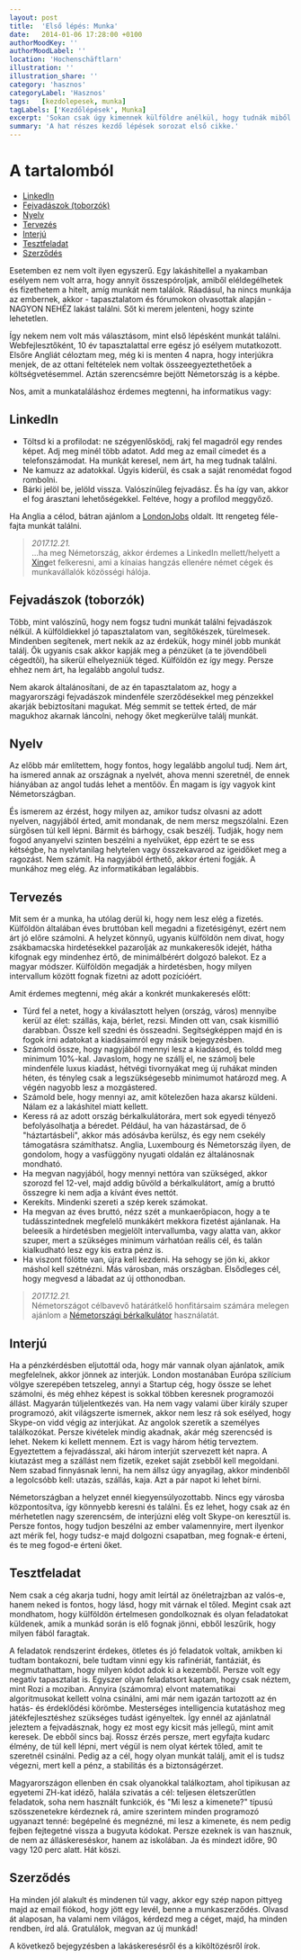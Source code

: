 ```yaml
---
layout: post
title:  'Első lépés: Munka'
date:   2014-01-06 17:28:00 +0100
authorMoodKey: ''
authorMoodLabel: ''
location: 'Hochenschäftlarn'
illustration: ''
illustration_share: ''
category: 'hasznos'
categoryLabel: 'Hasznos'
tags:   [kezdolepesek, munka]
tagLabels: ['Kezdőlépések', Munka]
excerpt: 'Sokan csak úgy kimennek külföldre anélkül, hogy tudnák miből fognak tudni megélni. Elhédereznek havernál, ismerősnél vagy rokonnál. Szép kényelmes felállás, könnyebb helyben munkát találni. Jó annak, aki megteheti.'
summary: 'A hat részes kezdő lépések sorozat első cikke.'
---
```


# A tartalomból

* [LinkedIn](/hasznos/elso_lepes.html#linkedin)
* [Fejvadászok (toborzók)](/hasznos/elso_lepes.html#fejvadaszok)
* [Nyelv](/hasznos/elso_lepes.html#nyelv)
* [Tervezés](/hasznos/elso_lepes.html#tervezes)
* [Interjú](/hasznos/elso_lepes.html#interju)
* [Tesztfeladat](/hasznos/elso_lepes.html#tesztfeladat)
* [Szerződés](/hasznos/elso_lepes.html#szerzodes)

Esetemben ez nem volt ilyen egyszerű. Egy lakáshitellel a nyakamban esélyem nem volt arra, hogy annyit összespóroljak,
amiből eléldegélhetek és fizethetem a hitelt, amíg munkát nem találok. Ráadásul, ha nincs munkája az embernek, akkor -
tapasztalatom és fórumokon olvasottak alapján - NAGYON NEHÉZ lakást találni. Sőt ki merem jelenteni, hogy szinte lehetetlen.

Így nekem nem volt más választásom, mint első lépésként munkát találni. Webfejlesztőként, 10 év tapasztalattal erre egész
jó esélyem mutatkozott. Elsőre Angliát céloztam meg, még ki is menten 4 napra, hogy interjúkra menjek, de az ottani
feltételek nem voltak összeegyeztethetőek a költségvetésemmel. Aztán szerencsémre bejött Németország is a képbe.

Nos, amit a munkataláláshoz érdemes megtenni, ha informatikus vagy:

## <a name="linkedin"></a>LinkedIn

* Töltsd ki a profilodat: ne szégyenlősködj, rakj fel magadról egy rendes képet. Adj meg minél több adatot. Add meg az
email címedet és a telefonszámodat. Ha munkát keresel, nem árt, ha meg tudnak találni.
* Ne kamuzz az adatokkal. Úgyis kiderül, és csak a saját renomédat fogod rombolni.
* Bárki jelöl be, jelöld vissza. Valószínűleg fejvadász. És ha így van, akkor el fog árasztani lehetőségekkel. Feltéve,
hogy a profilod meggyőző.

Ha Anglia a célod, bátran ajánlom a [LondonJobs](http://www.londonjobs.co.uk/) oldalt. Itt rengeteg féle-fajta munkát találni.

<blockquote class="update">
    <p>
        <em>2017.12.21.</em><br>
        ...ha meg Németország, akkor érdemes a LinkedIn mellett/helyett a <a href="https://www.xing.com">Xing</a>et felkeresni,
        ami a kínaias hangzás ellenére német cégek és munkavállalók közösségi hálója.
    </p>
</blockquote>

## <a name="fejvadaszok"></a>Fejvadászok (toborzók)

Több, mint valószínű, hogy nem fogsz tudni munkát találni fejvadászok nélkül. A külföldiekkel jó tapasztalatom van,
segítőkészek, türelmesek. Mindenben segítenek, mert nekik az az érdekük, hogy minél jobb munkát találj. Ők ugyanis csak
akkor kapják meg a pénzüket (a te jövendőbeli cégedtől), ha sikerül elhelyezniük téged. Külföldön ez így megy. Persze
ehhez nem árt, ha legalább angolul tudsz.

Nem akarok általánosítani, de az én tapasztalatom az, hogy a magyarországi fejvadászok mindenféle szerződésekkel meg
pénzekkel akarják bebiztosítani magukat. Még semmit se tettek érted, de már magukhoz akarnak láncolni, nehogy őket
megkerülve találj munkát.

## <a name="nyelv"></a>Nyelv

Az előbb már említettem, hogy fontos, hogy legalább angolul tudj. Nem árt, ha ismered annak az országnak a nyelvét, ahova
menni szeretnél, de ennek hiányában az angol tudás lehet a mentőöv. Én magam is így vagyok kint Németországban.

És ismerem az érzést, hogy milyen az, amikor tudsz olvasni az adott nyelven, nagyjából érted, amit mondanak, de nem mersz
megszólalni. Ezen sürgősen túl kell lépni. Bármit és bárhogy, csak beszélj. Tudják, hogy nem fogod anyanyelvi szinten
beszélni a nyelvüket, épp ezért te se ess kétségbe, ha nyelvtanilag helytelen vagy összekavarod az igeidőket meg a ragozást.
Nem számít. Ha nagyjából érthető, akkor érteni fogják. A munkához meg elég. Az informatikában legalábbis.

## <a name="tervezes"></a>Tervezés

Mit sem ér a munka, ha utólag derül ki, hogy nem lesz elég a fizetés. Külföldön általában éves bruttóban kell megadni a
fizetésigényt, ezért nem árt jó előre számolni. A helyzet könnyű, ugyanis külföldön nem divat, hogy zsákbamacska hirdetésekkel
pazarolják az munkakeresők idejét, hátha kifognak egy mindenhez értő, de minimálbérért dolgozó balekot. Ez a magyar
módszer. Külföldön megadják a hirdetésben, hogy milyen intervallum között fognak fizetni az adott pozícióért.

Amit érdemes megtenni, még akár a konkrét munkakeresés előtt:

* Túrd fel a netet, hogy a kiválasztott helyen (ország, város) mennyibe kerül az élet: szállás, kaja, bérlet, rezsi.
Minden ott van, csak kismillió darabban. Össze kell szedni és összeadni. Segítségképpen majd én is fogok írni adatokat
a kiadásaimról egy másik bejegyzésben.
* Számold össze, hogy nagyjából mennyi lesz a kiadásod, és toldd meg minimum 10%-kal. Javaslom, hogy ne szállj el, ne
számolj bele mindenféle luxus kiadást, hétvégi tivornyákat meg új ruhákat minden héten, és tényleg csak a legszükségesebb
minimumot határozd meg. A végén nagyobb lesz a mozgástered.
* Számold bele, hogy mennyi az, amit kötelezően haza akarsz küldeni. Nálam ez a lakáshitel miatt kellett.
* Keress rá az adott ország bérkalkulátorára, mert sok egyedi tényező befolyásolhatja a béredet. Például, ha van házastársad,
de ő "háztartásbeli", akkor más adósávba kerülsz, és egy nem csekély támogatásra számíthatsz. Anglia, Luxembourg és
Németország ilyen, de gondolom, hogy a vasfüggöny nyugati oldalán ez általánosnak mondható.
* Ha megvan nagyjából, hogy mennyi nettóra van szükséged, akkor szorozd fel 12-vel, majd addig bűvöld a bérkalkulátort,
amíg a bruttó összegre ki nem adja a kívánt éves nettót.
* Kerekíts. Mindenki szereti a szép kerek számokat.
* Ha megvan az éves bruttó, nézz szét a munkaerőpiacon, hogy a te tudásszintednek megfelelő munkákért mekkora fizetést
ajánlanak. Ha beleesik a hirdetésben megjelölt intervallumba, vagy alatta van, akkor szuper, mert a szükséges minimum
várhatóan reális cél, és talán kialkudható lesz egy kis extra pénz is.
* Ha viszont fölötte van, újra kell kezdeni. Ha sehogy se jön ki, akkor máshol kell szétnézni. Más városban, más országban.
Elsődleges cél, hogy megvesd a lábadat az új otthonodban.

<blockquote class="update">
    <p>
        <em>2017.12.21.</em><br>
        Németországot célbavevő határátkelő honfitársaim számára melegen ajánlom a
        <a href="https://www.brutto-netto-rechner.info/gehalt/gross_net_calculator_germany.php">Németországi bérkalkulátor</a> használatát.
    </p>
</blockquote>

## <a name="interju"></a>Interjú

Ha a pénzkérdésben eljutottál oda, hogy már vannak olyan ajánlatok, amik megfelelnek, akkor jönnek az interjúk. London
mostanában Európa szilícium völgye szerepében tetszeleg, annyi a Startup cég, hogy össze se lehet számolni, és még ehhez
képest is sokkal többen keresnek programozói állást. Magyarán túljelentkezés van. Ha nem vagy valami über király szuper
programozó, akit világszerte ismernek, akkor nem lesz rá sok esélyed, hogy Skype-on vidd végig az interjúkat. Az angolok
szeretik a személyes találkozókat. Persze kivételek mindig akadnak, akár még szerencséd is lehet. Nekem ki kellett mennem.
Ezt is vagy három hétig terveztem. Egyeztettem a fejvadásszal, aki három interjút szervezett két napra. A kiutazást meg
a szállást nem fizetik, ezeket saját zsebből kell megoldani. Nem szabad finnyásnak lenni, ha nem állsz úgy anyagilag,
akkor mindenből a legolcsóbb kell: utazás, szállás, kaja. Azt a pár napot ki lehet bírni.

Németországban a helyzet ennél kiegyensúlyozottabb. Nincs egy városba központosítva, így könnyebb keresni és találni. És
ez lehet, hogy csak az én mérhetetlen nagy szerencsém, de interjúzni elég volt Skype-on keresztül is. Persze fontos, hogy
tudjon beszélni az ember valamennyire, mert ilyenkor azt mérik fel, hogy tudsz-e majd dolgozni csapatban, meg fognak-e
érteni, és te meg fogod-e érteni őket.

## <a name="tesztfeladat"></a>Tesztfeladat

Nem csak a cég akarja tudni, hogy amit leírtál az önéletrajzban az valós-e, hanem neked is fontos, hogy lásd, hogy mit
várnak el tőled. Megint csak azt mondhatom, hogy külföldön értelmesen gondolkoznak és olyan feladatokat küldenek, amik a
munkád során is elő fognak jönni, ebből leszűrik, hogy milyen fából faragtak.

A feladatok rendszerint érdekes, ötletes és jó feladatok voltak, amikben ki tudtam bontakozni, bele tudtam vinni egy kis
rafinériát, fantáziát, és megmutathattam, hogy milyen kódot adok ki a kezemből. Persze volt egy negatív tapasztalat is.
Egyszer olyan feladatsort kaptam, hogy csak néztem, mint Rozi a moziban. Annyira (számomra) elvont matematikai algoritmusokat
kellett volna csinálni, ami már nem igazán tartozott az én hatás- és érdeklődési körömbe. Mesterséges intelligencia
kutatáshoz meg játékfejlesztéshez szükséges tudást igényeltek. Így ennél az ajánlatnál jeleztem a fejvadásznak, hogy ez
most egy kicsit más jellegű, mint amit keresek. De ebből sincs baj. Rossz érzés persze, mert egyfajta kudarc élmény, de
túl kell lépni, mert végül is nem olyat kértek tőled, amit te szeretnél csinálni. Pedig az a cél, hogy olyan munkát találj,
amit el is tudsz végezni, mert kell a pénz, a stabilitás és a biztonságérzet.

Magyarországon ellenben én csak olyanokkal találkoztam, ahol tipikusan az egyetemi ZH-kat idéző, halála szivatás a cél:
teljesen életszerűtlen feladatok, soha nem használt funkciók, és "Mi lesz a kimenete?" típusú szösszenetekre kérdeznek rá,
amire szerintem minden programozó ugyanazt tenné: begépelné és megnézné, mi lesz a kimenete, és nem pedig fejben fejtegetné
vissza a bugyuta kódokat. Persze ezeknek is van hasznuk, de nem az álláskereséskor, hanem az iskolában. Ja és mindezt időre,
90 vagy 120 perc alatt.  Hát köszi.

## <a name="szerzodes"></a>Szerződés

Ha minden jól alakult és mindenen túl vagy, akkor egy szép napon pittyeg majd az email fiókod, hogy jött egy levél,
benne a munkaszerződés. Olvasd át alaposan, ha valami nem világos, kérdezd meg a céget, majd, ha minden rendben, írd alá.
Gratulálok, megvan az új munkád!

A következő bejegyzésben a lakáskeresésről és a kiköltözésről írok.
